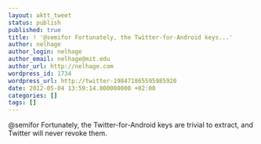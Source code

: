 ```yaml
---
layout: aktt_tweet
status: publish
published: true
title: ! '@semifor Fortunately, the Twitter-for-Android keys...'
author: nelhage
author_login: nelhage
author_email: nelhage@mit.edu
author_url: http://nelhage.com
wordpress_id: 1734
wordpress_url: http://twitter-198471865595985920
date: 2012-05-04 13:59:14.000000000 +02:00
categories: []
tags: []
---
```

@semifor Fortunately, the Twitter-for-Android keys are trivial to extract, and Twitter will never revoke them.
